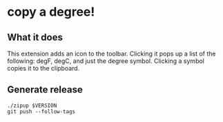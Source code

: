 # copy a degree!

## What it does ##

This extension adds an icon to the toolbar. Clicking it pops up a list of the following: degF, degC, and just the degree symbol. Clicking a symbol copies it to
the clipboard.

## Generate release ##
```
./zipup $VERSION
git push --follow-tags
```
